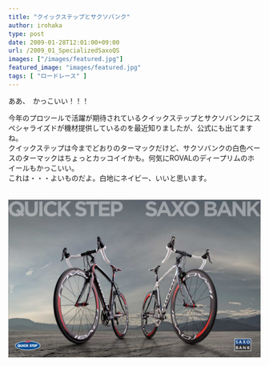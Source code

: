 ```yaml
---
title: "クイックステップとサクソバンク"
author: irohaka
type: post
date: 2009-01-28T12:01:00+09:00
url: /2009_01_SpecializedSaxoQS
images: ["/images/featured.jpg"]
featured_image: "images/featured.jpg"
tags: [ "ロードレース" ]
---
```


ああ、　かっこいい！！！ 
 <!--more-->

今年のプロツールで活躍が期待されているクイックステップとサクソバンクにスペシャライズドが機材提供しているのを最近知りましたが、公式にも出てますね。  
クイックステップは今までどおりのターマックだけど、サクソバンクの白色ベースのターマックはちょっとカッコイイかも。何気にROVALのディープリムのホイールもかっこいい。  
これは・・・よいものだよ。白地にネイビー、いいと思います。    

　  　  
![その後フレームセットとして販売されました。](images/2009_01_saxo-qs.jpg)  